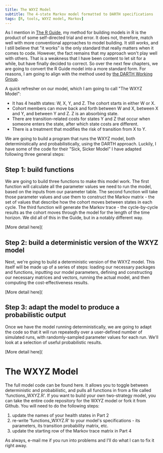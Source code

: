 ```yaml
---
title: The WXYZ Model
subtitle: The 4-state Markov model formatted to DARTH specifications
tags: [R, tools, WXYZ model, Markov]
---
```


As I mention in [The R Guide](http://healthyuncertainty.github.io/RGuide/Introduction), my method for building models in R is the product of some self-directed trial and error. It does not, therefore, match well with more conventional approaches to model building. It still *works*, and I still believe that "it works" is the only standard that really matters when it comes to code. However, the fact remains that my approach won't play well with others. That is a weakness that I have been content to let sit for a while, but have finally decided to correct. So over the next few chapters, we are going to convert the R Guide model into a more standard form. For reasons, I am going to align with the method used by [the DARTH Working Group](http://darthworkgroup.com).

A quick refresher on our model, which I am going to call "The WXYZ Model":

- It has 4 health states: W, X, Y, and Z. The cohort starts in either W or X. 
- Cohort members can move back and forth between W and X, between X and Y, and between Y and Z. Z is an absorbing state.
- There are transition-related costs for states Y and Z that occur when someone enters the state, after which state costs are different.
- There is a treatment that modifies the risk of transition from X to Y.

We are going to build a program that runs the WXYZ model, both deterministically and probabilistically, using the DARTH approach. Luckily, I have some of the code for their "Sick, Sicker Model" I have adapted following three general steps:

## Step 1: build functions

We are going to build three functions to make this model work. The first function will calculate all the parameter values we need to run the model, based on the inputs from our parameter table. The second function will take those parameter values and use them to construct the Markov matrix - the set of values that describe how the cohort moves between states in each cycle. The third function will generate the Markov trace - the cycle-by-cycle results as the cohort moves through the model for the length of the time horizon. We did all of this in the Guide, but in a notably different way.

[More detail here](

## Step 2: build a deterministic version of the WXYZ model

Next, we're going to build a deterministic version of the WXYZ model. This itself will be made up of a series of steps: loading our necessary packages and functions, inputting our model parameters, defining and constructing our necessary matrices and vectors, running the actual model, and then computing the cost-effectiveness results.

[More detail here](

## Step 3: adapt the model to produce a probabilistic output

Once we have the model running deterministically, we are going to adapt the code so that it will run repeatedly over a user-defined number of simulated runs, with randomly-sampled parameter values for each run. We'll look at a selection of useful probabilistic results.

[More detail here](

# The WXYZ Model

The full model code can be found here. It allows you to toggle between deterministic and probabilistic, and pulls all functions in from a file called 'functions_WXYZ.R'. If you want to build your own two-strategy model, you can take the entire code repository for the WXYZ model or fork it from Github. You will need to do the following steps:

1. update the names of your health states in Part 2
2. re-write 'functions_WXYZ.R' to your model's specifications - its parameters, its transition probability matrix, etc.
2. update the starting row of the Markov trace matrix in Part 4

As always, e-mail me if you run into problems and I'll do what I can to fix it right away.














